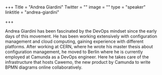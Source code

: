 +++
Title = "Andrea Giardini"
Twitter = ""
image = ""
type = "speaker"
linktitle = "andrea-giardini"

+++ 

Andrea Giardini has been fascinated by the DevOps mindset since the early
days of this movement. He has been working extensively with configuration
management and cloud computing, gaining experience with different platforms.
After working at CERN, where he wrote his master thesis about configuration
management, he moved to Berlin where he is currently employed at Camunda as a
DevOps engineer. Here he takes care of the infrastructure that hosts Cawemo, the
new product by Camunda to write BPMN diagrams online collaboratively.
